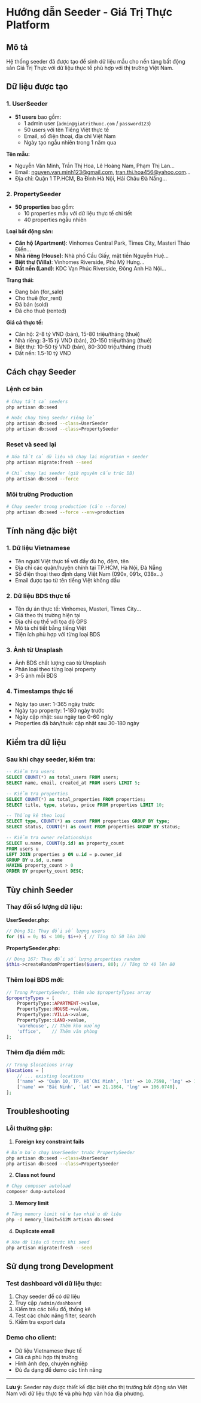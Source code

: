 # Hướng dẫn Seeder - Giá Trị Thực Platform

## Mô tả

Hệ thống seeder đã được tạo để sinh dữ liệu mẫu cho nền tảng bất động sản Giá Trị Thực với dữ liệu thực tế phù hợp với thị trường Việt Nam.

## Dữ liệu được tạo

### 1. UserSeeder
- **51 users** bao gồm:
  - 1 admin user (`admin@giatrithuoc.com` / `password123`)
  - 50 users với tên Tiếng Việt thực tế
  - Email, số điện thoại, địa chỉ Việt Nam
  - Ngày tạo ngẫu nhiên trong 1 năm qua

**Tên mẫu:**
- Nguyễn Văn Minh, Trần Thị Hoa, Lê Hoàng Nam, Phạm Thị Lan...
- Email: nguyen.van.minh123@gmail.com, tran.thi.hoa456@yahoo.com...
- Địa chỉ: Quận 1 TP.HCM, Ba Đình Hà Nội, Hải Châu Đà Nẵng...

### 2. PropertySeeder
- **50 properties** bao gồm:
  - 10 properties mẫu với dữ liệu thực tế chi tiết
  - 40 properties ngẫu nhiên

**Loại bất động sản:**
- **Căn hộ (Apartment)**: Vinhomes Central Park, Times City, Masteri Thảo Điền...
- **Nhà riêng (House)**: Nhà phố Cầu Giấy, mặt tiền Nguyễn Huệ...
- **Biệt thự (Villa)**: Vinhomes Riverside, Phú Mỹ Hưng...
- **Đất nền (Land)**: KDC Vạn Phúc Riverside, Đông Anh Hà Nội...

**Trạng thái:**
- Đang bán (for_sale)
- Cho thuê (for_rent)  
- Đã bán (sold)
- Đã cho thuê (rented)

**Giá cả thực tế:**
- Căn hộ: 2-8 tỷ VND (bán), 15-80 triệu/tháng (thuê)
- Nhà riêng: 3-15 tỷ VND (bán), 20-150 triệu/tháng (thuê)
- Biệt thự: 10-50 tỷ VND (bán), 80-300 triệu/tháng (thuê)
- Đất nền: 1.5-10 tỷ VND

## Cách chạy Seeder

### Lệnh cơ bản
```bash
# Chạy tất cả seeders
php artisan db:seed

# Hoặc chạy từng seeder riêng lẻ
php artisan db:seed --class=UserSeeder
php artisan db:seed --class=PropertySeeder
```

### Reset và seed lại
```bash
# Xóa tất cả dữ liệu và chạy lại migration + seeder
php artisan migrate:fresh --seed

# Chỉ chạy lại seeder (giữ nguyên cấu trúc DB)
php artisan db:seed --force
```

### Môi trường Production
```bash
# Chạy seeder trong production (cần --force)
php artisan db:seed --force --env=production
```

## Tính năng đặc biệt

### 1. Dữ liệu Vietnamese
- Tên người Việt thực tế với đầy đủ họ, đệm, tên
- Địa chỉ các quận/huyện chính tại TP.HCM, Hà Nội, Đà Nẵng
- Số điện thoại theo định dạng Việt Nam (090x, 091x, 038x...)
- Email được tạo từ tên tiếng Việt không dấu

### 2. Dữ liệu BDS thực tế
- Tên dự án thực tế: Vinhomes, Masteri, Times City...
- Giá theo thị trường hiện tại
- Địa chỉ cụ thể với tọa độ GPS
- Mô tả chi tiết bằng tiếng Việt
- Tiện ích phù hợp với từng loại BDS

### 3. Ảnh từ Unsplash
- Ảnh BDS chất lượng cao từ Unsplash
- Phân loại theo từng loại property
- 3-5 ảnh mỗi BDS

### 4. Timestamps thực tế
- Ngày tạo user: 1-365 ngày trước
- Ngày tạo property: 1-180 ngày trước  
- Ngày cập nhật: sau ngày tạo 0-60 ngày
- Properties đã bán/thuê: cập nhật sau 30-180 ngày

## Kiểm tra dữ liệu

### Sau khi chạy seeder, kiểm tra:

```sql
-- Kiểm tra users
SELECT COUNT(*) as total_users FROM users;
SELECT name, email, created_at FROM users LIMIT 5;

-- Kiểm tra properties  
SELECT COUNT(*) as total_properties FROM properties;
SELECT title, type, status, price FROM properties LIMIT 10;

-- Thống kê theo loại
SELECT type, COUNT(*) as count FROM properties GROUP BY type;
SELECT status, COUNT(*) as count FROM properties GROUP BY status;

-- Kiểm tra owner relationships
SELECT u.name, COUNT(p.id) as property_count 
FROM users u 
LEFT JOIN properties p ON u.id = p.owner_id 
GROUP BY u.id, u.name 
HAVING property_count > 0 
ORDER BY property_count DESC;
```

## Tùy chỉnh Seeder

### Thay đổi số lượng dữ liệu:

**UserSeeder.php:**
```php
// Dòng 51: Thay đổi số lượng users
for ($i = 0; $i < 100; $i++) { // Tăng từ 50 lên 100
```

**PropertySeeder.php:**
```php  
// Dòng 167: Thay đổi số lượng properties random
$this->createRandomProperties($users, 80); // Tăng từ 40 lên 80
```

### Thêm loại BDS mới:
```php
// Trong PropertySeeder, thêm vào $propertyTypes array
$propertyTypes = [
    PropertyType::APARTMENT->value,
    PropertyType::HOUSE->value, 
    PropertyType::VILLA->value,
    PropertyType::LAND->value,
    'warehouse', // Thêm kho xưởng
    'office',    // Thêm văn phòng
];
```

### Thêm địa điểm mới:
```php
// Trong $locations array
$locations = [
    // ... existing locations
    ['name' => 'Quận 10, TP. Hồ Chí Minh', 'lat' => 10.7598, 'lng' => 106.6667],
    ['name' => 'Bắc Ninh', 'lat' => 21.1864, 'lng' => 106.0740],
];
```

## Troubleshooting

### Lỗi thường gặp:

1. **Foreign key constraint fails**
```bash
# Đảm bảo chạy UserSeeder trước PropertySeeder
php artisan db:seed --class=UserSeeder
php artisan db:seed --class=PropertySeeder
```

2. **Class not found**
```bash
# Chạy composer autoload
composer dump-autoload
```

3. **Memory limit**
```bash
# Tăng memory limit nếu tạo nhiều dữ liệu
php -d memory_limit=512M artisan db:seed
```

4. **Duplicate email**
```bash
# Xóa dữ liệu cũ trước khi seed
php artisan migrate:fresh --seed
```

## Sử dụng trong Development

### Test dashboard với dữ liệu thực:
1. Chạy seeder để có dữ liệu
2. Truy cập `/admin/dashboard` 
3. Kiểm tra các biểu đồ, thống kê
4. Test các chức năng filter, search
5. Kiểm tra export data

### Demo cho client:
- Dữ liệu Vietnamese thực tế 
- Giá cả phù hợp thị trường
- Hình ảnh đẹp, chuyên nghiệp
- Đủ đa dạng để demo các tính năng

---

**Lưu ý:** Seeder này được thiết kế đặc biệt cho thị trường bất động sản Việt Nam với dữ liệu thực tế và phù hợp văn hóa địa phương.